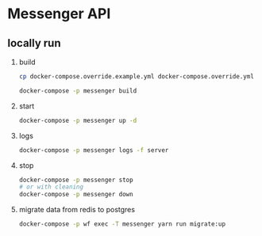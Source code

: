 # Messenger API

## locally run

1. build
   ```bash
   cp docker-compose.override.example.yml docker-compose.override.yml

   docker-compose -p messenger build
   ```
1. start
   ```bash
   docker-compose -p messenger up -d
   ```
1. logs
   ```bash
   docker-compose -p messenger logs -f server
   ```
1. stop
   ```bash
   docker-compose -p messenger stop
   # or with cleaning
   docker-compose -p messenger down
   ```
1. migrate data from redis to postgres
   ```bash
   docker-compose -p wf exec -T messenger yarn run migrate:up
   ```
   